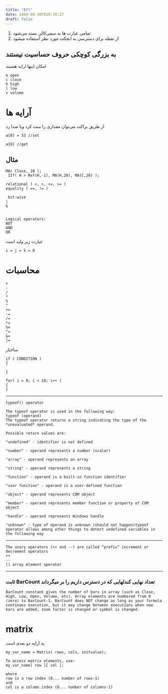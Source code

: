 ```yaml
---
title: "Afl"
date: 1400-09-30T010:30:27
draft: false
---
```


1. تمامی عبارت ها به سمی‌کالن بسته می‌شود
2. از نقطه برای دسترسی به ابجکت مورد نظر استفاده میشود

##  به بزرگی کوچکی حروف حساسیت نیستند
امکان اینها ارایه هستند
```
o open
c close
h high
l low
v volume
```

#  آرایه ها
از طریق براکت می‌توان مقداری را ست کرد ویا صدا زد

```
a[0] = 33 //set

a[0] //get
```
## مثال

```
MA( Close, 10 );
 IIf( H > Ref(H,-1), MA(H,20), MA(C,20) );
```

```
relational ( <, >, <=, >= )
equality ( ==, != )

 bit-wise
| 
&
 
 
Logical operators:
NOT
AND
OR
```
عبارت زیر ولید است

```
i = j = k = 0
```

# محاسبات
```
+
-
/
*
%
^
+=
-=
/=
*=
%=
^=
&=
|=
```
 ساختار


```
if ( CONDITION )
{

}

for( i = 0; i < 10; i++ )
{
}
```


----


```
typeof() operator

The typeof operator is used in the following way:
typeof (operand)
The typeof operator returns a string indicating the type of the *unevaluated* operand.

Possible return values are:

"undefined" - identifier is not defined

"number" - operand represents a number (scalar)

"array" - operand represents an array

"string" - operand represents a string

"function" - operand is a built-in function identifier

"user function" - operand is a user-defined function

"object" - operand represents COM object

"member" - operand represents member function or property of COM object

"handle" - operand represents Windows handle

"unknown" - type of operand is unknown (should not happen)typeof operator allows among other things to detect undefined variables in the following way
```


----


```
The unary operators (++ and --) are called “prefix” increment or decrement operators
++
--
[] array element operator
```

----

###   ثابت BarCount تعداد نهایی کندلهایی که در دسترس داریم را بر میگرداند


```
BarCount constant gives the number of bars in array (such as Close, High, Low, Open, Volume, etc). Array elements are numbered from 0 (zero) to BarCount-1. BarCount does NOT change as long as your formula continues execution, but it may change between executions when new bars are added, zoom factor is changed or symbol is changed.
```


# matrix
یه ارایه دو بعدی است


```
my_var_name = Matrix( rows, cols, initvalue);

To access matrix elements, use:
my_var_name[ row ][ col ];

where
row is a row index (0... number of rows-1)
and
col is a column index (0... number of columns-1)
```
